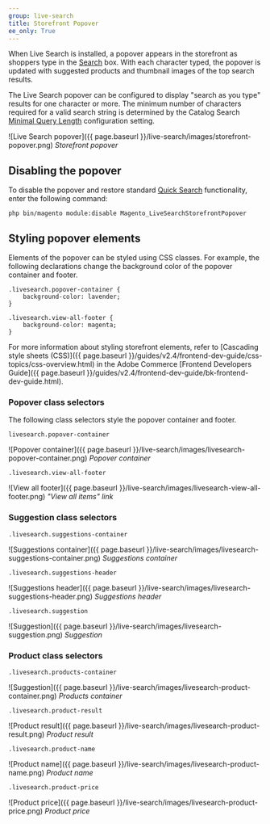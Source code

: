 ```yaml
---
group: live-search
title: Storefront Popover
ee_only: True
---
```


When Live Search is installed, a popover appears in the storefront as shoppers type in the [Search](https://docs.magento.com/user-guide/catalog/search-quick.html) box. With each character typed, the popover is updated with suggested products and thumbnail images of the top search results.

The Live Search popover can be configured to display "search as you type" results for one character or more. The minimum number of characters required for a valid search string is determined by the Catalog Search [Minimal Query Length](https://docs.magento.com/user-guide/catalog/search-configuration.html) configuration setting.

![Live Search popover]({{ page.baseurl }}/live-search/images/storefront-popover.png)
_Storefront popover_

## Disabling the popover

To disable the popover and restore standard [Quick Search](https://docs.magento.com/user-guide/catalog/search-quick.html) functionality, enter the following command:

```text
php bin/magento module:disable Magento_LiveSearchStorefrontPopover
```

## Styling popover elements

Elements of the popover can be styled using CSS classes. For example, the following declarations change the background color of the popover container and footer.

```text
.livesearch.popover-container {
    background-color: lavender;
}

.livesearch.view-all-footer {
    background-color: magenta;
}
```

For more information about styling storefront elements, refer to [Cascading style sheets (CSS)]({{ page.baseurl }}/guides/v2.4/frontend-dev-guide/css-topics/css-overview.html) in the Adobe Commerce [Frontend Developers Guide]({{ page.baseurl }}/guides/v2.4/frontend-dev-guide/bk-frontend-dev-guide.html).

### Popover class selectors

The following class selectors style the popover container and footer.

`livesearch.popover-container`

![Popover container]({{ page.baseurl }}/live-search/images/livesearch-popover-container.png)
_Popover container_

`.livesearch.view-all-footer`

![View all footer]({{ page.baseurl }}/live-search/images/livesearch-view-all-footer.png)
_"View all items" link_

### Suggestion class selectors

`.livesearch.suggestions-container`

![Suggestions container]({{ page.baseurl }}/live-search/images/livesearch-suggestions-container.png)
_Suggestions container_

`.livesearch.suggestions-header`

![Suggestions header]({{ page.baseurl }}/live-search/images/livesearch-suggestions-header.png)
_Suggestions header_

`.livesearch.suggestion`

![Suggestion]({{ page.baseurl }}/live-search/images/livesearch-suggestion.png)
_Suggestion_

### Product class selectors

`.livesearch.products-container`

![Suggestion]({{ page.baseurl }}/live-search/images/livesearch-product-container.png)
_Products container_

`.livesearch.product-result`

![Product result]({{ page.baseurl }}/live-search/images/livesearch-product-result.png)
_Product result_

`.livesearch.product-name`

![Product name]({{ page.baseurl }}/live-search/images/livesearch-product-name.png)
_Product name_

`.livesearch.product-price`

![Product price]({{ page.baseurl }}/live-search/images/livesearch-product-price.png)
_Product price_
